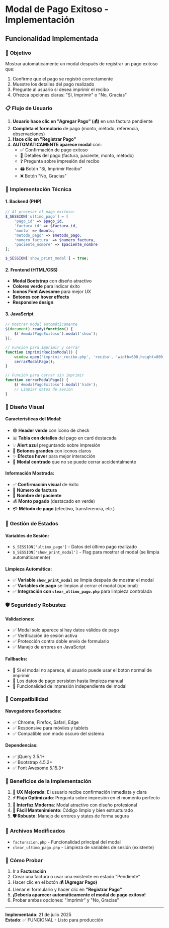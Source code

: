 # Modal de Pago Exitoso - Implementación

## Funcionalidad Implementada

### 🎯 **Objetivo**
Mostrar automáticamente un modal después de registrar un pago exitoso que:
1. Confirme que el pago se registró correctamente
2. Muestre los detalles del pago realizado
3. Pregunte al usuario si desea imprimir el recibo
4. Ofrezca opciones claras: "Sí, Imprimir" o "No, Gracias"

### 📋 **Flujo de Usuario**
1. **Usuario hace clic en "Agregar Pago" (💰)** en una factura pendiente
2. **Completa el formulario** de pago (monto, método, referencia, observaciones)
3. **Hace clic en "Registrar Pago"**
4. **AUTOMÁTICAMENTE aparece modal** con:
   - ✅ Confirmación de pago exitoso
   - 📄 Detalles del pago (factura, paciente, monto, método)
   - ❓ Pregunta sobre impresión del recibo
   - 🖨️ Botón "Sí, Imprimir Recibo"
   - ❌ Botón "No, Gracias"

### 🔧 **Implementación Técnica**

#### **1. Backend (PHP)**
```php
// Al procesar el pago exitoso:
$_SESSION['ultimo_pago'] = [
    'pago_id' => $pago_id,
    'factura_id' => $factura_id,
    'monto' => $monto,
    'metodo_pago' => $metodo_pago,
    'numero_factura' => $numero_factura,
    'paciente_nombre' => $paciente_nombre
];

$_SESSION['show_print_modal'] = true;
```

#### **2. Frontend (HTML/CSS)**
- **Modal Bootstrap** con diseño atractivo
- **Colores verde** para indicar éxito
- **Iconos Font Awesome** para mejor UX
- **Botones con hover effects**
- **Responsive design**

#### **3. JavaScript**
```javascript
// Mostrar modal automáticamente
$(document).ready(function() {
    $('#modalPagoExitoso').modal('show');
});

// Función para imprimir y cerrar
function imprimirReciboModal() {
    window.open('imprimir_recibo.php', 'recibo', 'width=600,height=800,scrollbars=yes');
    cerrarModalPago();
}

// Función para cerrar sin imprimir
function cerrarModalPago() {
    $('#modalPagoExitoso').modal('hide');
    // Limpiar datos de sesión
}
```

### 🎨 **Diseño Visual**

#### **Características del Modal:**
- 🟢 **Header verde** con ícono de check
- 📊 **Tabla con detalles** del pago en card destacada
- 💡 **Alert azul** preguntando sobre impresión
- 🔘 **Botones grandes** con iconos claros
- ✨ **Efectos hover** para mejor interacción
- 🎯 **Modal centrado** que no se puede cerrar accidentalmente

#### **Información Mostrada:**
- ✅ **Confirmación visual** de éxito
- 🏥 **Número de factura**
- 👤 **Nombre del paciente**
- 💰 **Monto pagado** (destacado en verde)
- 💳 **Método de pago** (efectivo, transferencia, etc.)

### 🔄 **Gestión de Estados**

#### **Variables de Sesión:**
- `$_SESSION['ultimo_pago']` - Datos del último pago realizado
- `$_SESSION['show_print_modal']` - Flag para mostrar el modal (se limpia automáticamente)

#### **Limpieza Automática:**
- ✅ **Variable `show_print_modal`** se limpia después de mostrar el modal
- ✅ **Variables de pago** se limpian al cerrar el modal (opcional)
- ✅ **Integración con `clear_ultimo_pago.php`** para limpieza controlada

### 🛡️ **Seguridad y Robustez**

#### **Validaciones:**
- ✅ Modal solo aparece si hay datos válidos de pago
- ✅ Verificación de sesión activa
- ✅ Protección contra doble envío de formulario
- ✅ Manejo de errores en JavaScript

#### **Fallbacks:**
- 🔄 Si el modal no aparece, el usuario puede usar el botón normal de imprimir
- 🔄 Los datos de pago persisten hasta limpieza manual
- 🔄 Funcionalidad de impresión independiente del modal

### 📱 **Compatibilidad**

#### **Navegadores Soportados:**
- ✅ Chrome, Firefox, Safari, Edge
- ✅ Responsive para móviles y tablets
- ✅ Compatible con modo oscuro del sistema

#### **Dependencias:**
- ✅ jQuery 3.5.1+
- ✅ Bootstrap 4.5.2+
- ✅ Font Awesome 5.15.3+

### 🚀 **Beneficios de la Implementación**

1. **🎯 UX Mejorada**: El usuario recibe confirmación inmediata y clara
2. **⚡ Flujo Optimizado**: Pregunta sobre impresión en el momento perfecto
3. **🎨 Interfaz Moderna**: Modal atractivo con diseño profesional
4. **🔧 Fácil Mantenimiento**: Código limpio y bien estructurado
5. **🛡️ Robusto**: Manejo de errores y states de forma segura

### 📝 **Archivos Modificados**
- `facturacion.php` - Funcionalidad principal del modal
- `clear_ultimo_pago.php` - Limpieza de variables de sesión (existente)

### 🧪 **Cómo Probar**
1. Ir a **Facturación**
2. Crear una factura o usar una existente en estado "Pendiente"
3. Hacer clic en el botón **💰 (Agregar Pago)**
4. Llenar el formulario y hacer clic en **"Registrar Pago"**
5. **¡Debería aparecer automáticamente el modal de pago exitoso!**
6. Probar ambas opciones: "Imprimir" y "No, Gracias"

---
**Implementado**: 21 de julio 2025  
**Estado**: ✅ FUNCIONAL - Listo para producción
